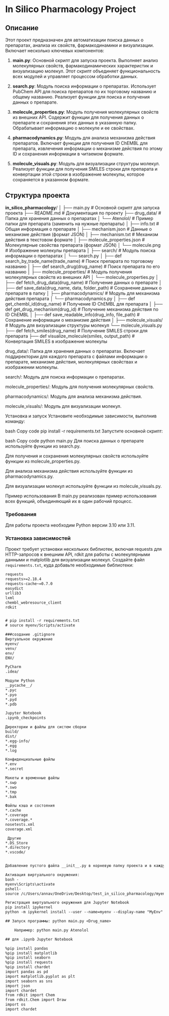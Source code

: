 # In Silico Pharmacology Project

## Описание

Этот проект предназначен для автоматизации поиска данных о препаратах, анализа их свойств, фармакодинамики и визуализации. Включает несколько ключевых компонентов:

1. **main.py**: Основной скрипт для запуска проекта. Выполняет анализ молекулярных свойств, фармакодинамических характеристик и визуализацию молекул. Этот скрипт объединяет функциональность всех модулей и управляет процессом обработки данных.

2. **search.py**: Модуль поиска информации о препаратах. Использует PubChem API для поиска препаратов по их торговому названию и общему названию. Реализует функции для поиска и получения данных о препарате.

3. **molecule_properties.py**: Модуль получения молекулярных свойств из внешних API. Содержит функции для получения данных о препарате и сохранения этих данных в указанную папку. Обрабатывает информацию о молекуле и ее свойствах.

4. **pharmacodynamics.py**: Модуль для анализа механизма действия препаратов. Включает функции для получения ID ChEMBL для препарата, извлечения информации о механизме действия по этому ID и сохранения информации в читаемом формате.

5. **molecule_visuals.py**: Модуль для визуализации структуры молекул. Реализует функции для получения SMILES строки для препарата и конвертации этой строки в изображение молекулы, которое сохраняется в указанном формате.

## Структура проекта

**in_silico_pharmacology**/
│
├── main.py                                              # Основной скрипт для запуска проекта
├── README.md                                            # Документация по проекту
├── drug_data/                                           # Папка для хранения данных о препаратах
│   └── Atenolol/                                        # Пример папки для препарата (заменить на нужные препараты)
│       ├── info.txt                                     # Общая информация о препарате
│       ├── mechanism.json                               # Данные о механизме действия (формат JSON)
│       ├── mechanism.txt                                # Механизм действия в текстовом формате
│       ├── molecule_properties.json                     # Молекулярные свойства препарата (формат JSON)
│       └── molecule.png                                 # Изображение молекулы препарата
│
├── search/                                              # Модуль поиска информации о препаратах
│   └── search.py
│       ├── def search_by_trade_name(trade_name)         # Поиск препарата по торговому названию
│       ├── def search_drug(drug_name)                   # Поиск препарата по его названию
│
├── molecule_properties/                                 # Модуль получения молекулярных свойств из внешних API
│   └── molecule_properties.py
│       ├── def fetch_drug_data(drug_name)               # Получение данных о препарате
│       ├── def save_data(drug_name, data, folder_path)  # Сохранение данных о препарате в папку
│
├── pharmacodynamics/                                    # Модуль для механизма действия препарата
│   └── pharmacodynamics.py
│       ├── def get_chembl_id(drug_name)                 # Получение ID ChEMBL для препарата
│       ├── def get_drug_mechanism(drug_id)              # Получение механизма действия по ID ChEMBL
│       ├── def save_readable_info(drug_info, file_path) # Сохранение информации о механизме действия
│
├── molecule_visuals/                                    # Модуль для визуализации структуры молекул
    └── molecule_visuals.py
        ├── def fetch_smiles(drug_name)                  # Получение SMILES строки для препарата
        ├── def visualize_molecule(smiles, output_path)  # Конвертация SMILES в изображение молекулы

drug_data/: Папка для хранения данных о препаратах. Включает поддиректории для каждого препарата с файлами информации о препарате, механизме действия, молекулярных свойствах и изображении молекулы.

search/: Модуль для поиска информации о препаратах.

molecule_properties/: Модуль для получения молекулярных свойств.

pharmacodynamics/: Модуль для анализа механизма действия.

molecule_visuals/: Модуль для визуализации молекул.

Установка и запуск
Установите необходимые зависимости, выполнив команду:

bash
Copy code
pip install -r requirements.txt
Запустите основной скрипт:

bash
Copy code
python main.py
Для поиска данных о препарате используйте функции из search.py.

Для получения и сохранения молекулярных свойств используйте функции из molecule_properties.py.

Для анализа механизма действия используйте функции из pharmacodynamics.py.

Для визуализации молекул используйте функции из molecule_visuals.py.

Пример использования
В main.py реализован пример использования всех функций, объединяющий их в один рабочий процесс.

### Требования

Для работы проекта необходим Python версии 3.10 или 3.11.

### Установка зависимостей

Проект требует установки нескольких библиотек, включая requests для HTTP-запросов к внешним API, rdkit для работы с молекулярными данными и matplotlib для визуализации молекул.
Создайте файл `requirements.txt`, куда добавьте необходимые библиотеки:

```txt
requests
requests>=2.18.4
requests-cache~=0.7.0
easydict
urllib3
lxml
chembl_webresource_client
rdkit


# pip install -r requirements.txt
# source myenv/Scripts/activate

###создание .gitignore 
Виртуальное окружение
myenv/
venv/
env/
ENV/

PyCharm
.idea/

Модули Python
__pycache__/
*.pyc
*.pyo
*.pyd
*.pdb

Jupyter Notebook
.ipynb_checkpoints

Директории и файлы для систем сборки
build/
dist/
*.egg-info/
*.egg
*.log

Конфиденциальные файлы
*.env
*.secret

Макеты и временные файлы
*.swp
*.swo
*.tmp
*.bak

Файлы кэша и состояния
*.cache
*.coverage
*.coverage.*
nosetests.xml
coverage.xml

 Другие
*.DS_Store
*.directory
*.vscode/


Добавление пустого файла __init__.py в корневую папку проекта и в каждую подпапку, содержащую модули, пустой файл __init__.py сделает папки распознаваемыми как пакеты Python.

Активация виртуального окружения:
bash -
myenv\Scripts\activate
pshell-
source /c/Users/annav/OneDrive/Desktop/test_in_silico_pharmacology/myenv/Scripts/activate

Регистрация виртуального окружения для Jupyter Notebook
pip install ipykernel
python -m ipykernel install --user --name=myenv --display-name "MyEnv"

## Запуск программы: python main.py <Drug_name>

    Например: python main.py Atenolol

## для .ipynb Jupyter Notebook

%pip install pandas
%pip install matplotlib
%pip install seaborn
%pip install requests
%pip install chardet
import pandas as pd
import matplotlib.pyplot as plt
import seaborn as sns
import json
import chardet
from rdkit import Chem
from rdkit.Chem import Draw
import os
import chardet
